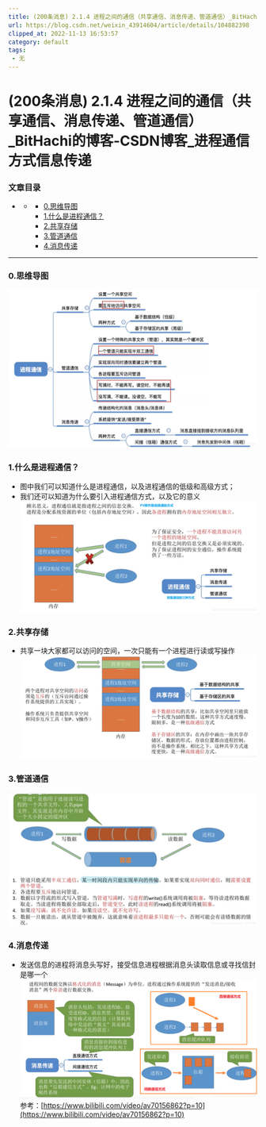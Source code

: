 ```yaml
---
title: (200条消息) 2.1.4 进程之间的通信（共享通信、消息传递、管道通信）_BitHachi的博客-CSDN博客_进程通信方式信息传递
url: https://blog.csdn.net/weixin_43914604/article/details/104882398
clipped_at: 2022-11-13 16:53:57
category: default
tags: 
 - 无
---
```



# (200条消息) 2.1.4 进程之间的通信（共享通信、消息传递、管道通信）_BitHachi的博客-CSDN博客_进程通信方式信息传递

### 文章目录

*   *   *   [0.思维导图](#0_3)
        *   [1.什么是进程通信？](#1_6)
        *   [2.共享存储](#2_10)
        *   [3.管道通信](#3_13)
        *   [4.消息传递](#4_15)

* * *

### 0.思维导图

![在这里插入图片描述](assets/1668329637-0453e6561dfd03821c5363d507b658c3.png)

### 1.什么是进程通信？

*   图中我们可以知道什么是进程通信，以及进程通信的低级和高级方式；
*   我们还可以知道为什么要引入进程通信方式，以及它的意义  
    ![在这里插入图片描述](assets/1668329637-915c96df8552d7d52b300269de0c39f4.png)

### 2.共享存储

*   共享一块大家都可以访问的空间，一次只能有一个进程进行读或写操作  
    ![在这里插入图片描述](assets/1668329637-06c7176ab72a14fda93f1b17aeccc7ad.png)

### 3.管道通信

![在这里插入图片描述](assets/1668329637-cf0509ac7bcb1493c8125ba57c20e26a.png)

### 4.消息传递

*   发送信息的进程将消息头写好，接受信息进程根据消息头读取信息或寻找信封是哪一个  
    ![在这里插入图片描述](assets/1668329637-c986453f10b9a1e91c762efa170fed0b.png)  
    参考：[https://www.bilibili.com/video/av70156862?p=10](https://www.bilibili.com/video/av70156862?p=10)